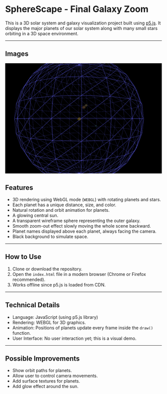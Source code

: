 # SphereScape - Final Galaxy Zoom

This is a 3D solar system and galaxy visualization project built using [p5.js](https://p5js.org/). It displays the major planets of our solar system along with many small stars orbiting in a 3D space environment.

---

## Images
![space sphare](assets/images/image.png)

## Features

- 3D rendering using WebGL mode (`WEBGL`) with rotating planets and stars.
- Each planet has a unique distance, size, and color.
- Natural rotation and orbit animation for planets.
- A glowing central sun.
- A transparent wireframe sphere representing the outer galaxy.
- Smooth zoom-out effect slowly moving the whole scene backward.
- Planet names displayed above each planet, always facing the camera.
- Black background to simulate space.

---

## How to Use

1. Clone or download the repository.
2. Open the `index.html` file in a modern browser (Chrome or Firefox recommended).
3. Works offline since p5.js is loaded from CDN.

---

## Technical Details

- Language: JavaScript (using p5.js library)
- Rendering: WEBGL for 3D graphics.
- Animation: Positions of planets update every frame inside the `draw()` function.
- User Interface: No user interaction yet; this is a visual demo.

---

## Possible Improvements

- Show orbit paths for planets.
- Allow user to control camera movements.
- Add surface textures for planets.
- Add glow effect around the sun.

